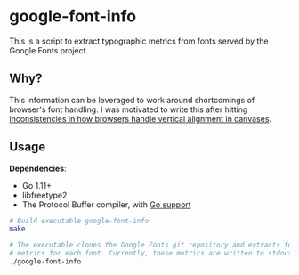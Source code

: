 # google-font-info

This is a script to extract typographic metrics from fonts served by the Google Fonts project.

## Why?

This information can be leveraged to work around shortcomings of browser's font handling. I was motivated to write this after hitting [inconsistencies in how browsers handle vertical alignment in canvases](https://github.com/whatwg/html/issues/2470).

## Usage

**Dependencies**:

* Go 1.11+
* libfreetype2
* The Protocol Buffer compiler, with [Go support](https://github.com/golang/protobuf)

```bash
# Build executable google-font-info
make

# The executable clones the Google Fonts git repository and extracts font
# metrics for each font. Currently, these metrics are written to stdout.
./google-font-info
```
